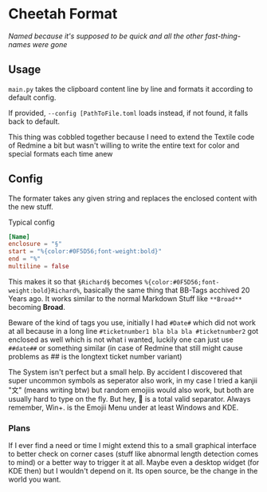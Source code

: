 # Cheetah Format

*Named because it's supposed to be quick and all the other fast-thing-names were gone*

## Usage

`main.py` takes the clipboard content line by line and formats it according to default config.

If provided, `--config [PathToFile.toml` loads instead, if not found, it falls back to default.

This thing was cobbled together because I need to extend the Textile code of Redmine a bit but wasn't willing to write the entire text for color and special formats each time anew

## Config 

The formater takes any given string and replaces the enclosed content with the new stuff. 

Typical config

```toml
[Name]
enclosure = "§"
start = "%{color:#0F5D56;font-weight:bold}"
end = "%"
multiline = false
```

This makes it so that `§Richard§` becomes `%{color:#0F5D56;font-weight:bold}Richard%`, basically the same thing that BB-Tags acchived 20 Years ago. It works similar to the normal Markdown Stuff like `**Broad**` becoming **Broad**.

Beware of the kind of tags you use, initially I had `#Date#` which did not work at all because in a long line `#ticketnumber1 bla bla bla #ticketnumber2` got enclosed as well which is not what i wanted, luckily one can just use `##date##` or something similar (in case of Redmine that still might cause problems as ## is the longtext ticket number variant)

The System isn't perfect but a small help. By accident I discovered that super uncommon symbols as seperator also work, in my  case I tried a kanjii "文" (means writing btw) but random emojiis would also work, but both are usually hard to type on the fly. But hey, 🦆 is a total valid separator. Always remember, Win+. is the Emojii Menu under at least Windows and KDE.

### Plans

If I ever find a need or time I might extend this to a small graphical interface to better check on corner cases (stuff like abnormal length detection comes to mind) or a better way to trigger it at all. Maybe even a desktop widget (for KDE then) but I wouldn't depend on it. Its open source, be the change in the world you want.